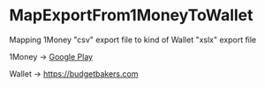 # MapExportFrom1MoneyToWallet
Mapping 1Money "csv" export file to kind of Wallet "xslx" export file

1Money -> [Google Play](https://play.google.com/store/apps/details?id=org.pixelrush.moneyiq)

Wallet -> https://budgetbakers.com
